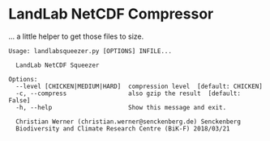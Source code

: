 # LandLab NetCDF Compressor

... a little helper to get those files to size.

```
Usage: landlabsqueezer.py [OPTIONS] INFILE...

  LandLab NetCDF Squeezer

Options:
  --level [CHICKEN|MEDIUM|HARD]  compression level  [default: CHICKEN]
  -c, --compress                 also gzip the result  [default: False]
  -h, --help                     Show this message and exit.

  Christian Werner (christian.werner@senckenberg.de) Senckenberg
  Biodiversity and Climate Research Centre (BiK-F) 2018/03/21
```
